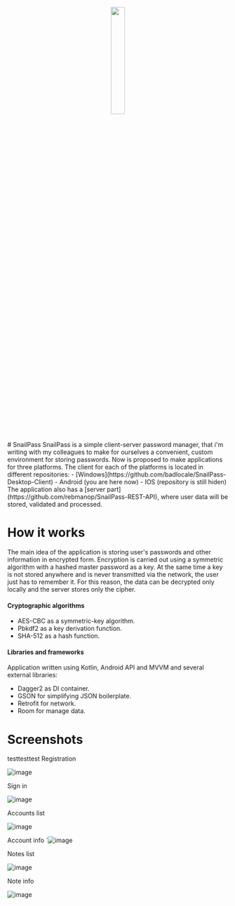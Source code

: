<p align="center">
  <img src="https://user-images.githubusercontent.com/90569114/224314316-5cf6cc1f-69e3-4a03-a4e6-ec534c505534.svg" width=25% height=25%>
</p>
# SnailPass
SnailPass is a simple client-server password manager, that i'm writing with my colleagues to make for ourselves a convenient, custom environment for storing passwords.
Now is proposed to make applications for three platforms. The client for each of the platforms is located in different repositories:
- [Windows](https://github.com/badlocale/SnailPass-Desktop-Client)
- Android (you are here now)
- IOS (repository is still hiden)
<!-- -->
The application also has a [server part](https://github.com/rebmanop/SnailPass-REST-API), where user data will be stored, validated and processed.

# How it works
The main idea of the application is storing user's passwords and other information in encrypted form. Encryption is carried out using a symmetric algorithm with a hashed master password as a key. At the same time a key is not stored anywhere and is never transmitted via the network, the user just has to remember it. For this reason, the data can be decrypted only locally and the server stores only the cipher.
#### Cryptographic algorithms
- AES-CBC as a symmetric-key algorithm.
- Pbkdf2 as a key derivation function.
- SHA-512 as a hash function.
#### Libraries and frameworks
Application written using Kotlin, Android API and MVVM and several external libraries:
- Dagger2 as DI container.
- GSON for simplifying JSON boilerplate.
- Retrofit for network.
- Room for manage data.
<!-- -->
# Screenshots
testtesttest
Registration

![image](https://user-images.githubusercontent.com/90569114/224316684-76b6b002-8467-4057-a5ea-fcec1043f1d2.png)

Sign in

![image](https://user-images.githubusercontent.com/90569114/224316650-f1b8703b-ed90-49d5-9be7-3d43d8a69163.png)

Accounts list

![image](https://user-images.githubusercontent.com/90569114/224316815-d26f35be-258b-4c0b-87bd-c26789fe0e64.png)

Account info
`![image](https://user-images.githubusercontent.com/90569114/225443828-f7f5c914-e05e-4869-9acc-73f9212aab42.png)

Notes list

![image](https://user-images.githubusercontent.com/90569114/225444440-7489fb29-a183-4d4b-b824-53b3c68a80ff.png)

Note info

![image](https://user-images.githubusercontent.com/90569114/225444646-e2a728f8-faa8-46e9-9ccc-647b6d8e7410.png)

